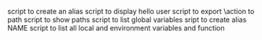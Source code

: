 script to create an alias
script to display hello user
script to export \action to path
script to show paths
script to list global variables
sript to create alias NAME
script to list all local and environment variables and function
